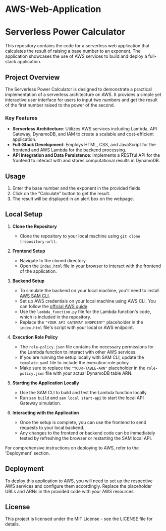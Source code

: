 # AWS-Web-Application
# Serverless Power Calculator

This repository contains the code for a serverless web application that calculates the result of raising a base number to an exponent. The application showcases the use of AWS services to build and deploy a full-stack application.

## Project Overview

The Serverless Power Calculator is designed to demonstrate a practical implementation of a serverless architecture on AWS. It provides a simple yet interactive user interface for users to input two numbers and get the result of the first number raised to the power of the second.

### Key Features

- **Serverless Architecture**: Utilizes AWS services including Lambda, API Gateway, DynamoDB, and IAM to create a scalable and cost-efficient application.
- **Full-Stack Development**: Employs HTML, CSS, and JavaScript for the frontend and AWS Lambda for the backend processing.
- **API Integration and Data Persistence**: Implements a RESTful API for the frontend to interact with and stores computational results in DynamoDB.

## Usage

1. Enter the base number and the exponent in the provided fields.
2. Click on the "Calculate" button to get the result.
3. The result will be displayed in an alert box on the webpage.

## Local Setup

1. **Clone the Repository**
   - Clone the repository to your local machine using `git clone [repository-url]`.

2. **Frontend Setup**
   - Navigate to the cloned directory.
   - Open the `index.html` file in your browser to interact with the frontend of the application.

3. **Backend Setup**
   - To simulate the backend on your local machine, you'll need to install [AWS SAM CLI](https://aws.amazon.com/serverless/sam/).
   - Set up AWS credentials on your local machine using AWS CLI. You can follow the [official AWS guide](https://docs.aws.amazon.com/cli/latest/userguide/cli-configure-files.html).
   - Use the `lambda_function.py` file for the Lambda function's code, which is included in the repository.
   - Replace the `"YOUR API GATEWAY ENDPOINT"` placeholder in the `index.html` file's script with your local or AWS endpoint.

4. **Execution Role Policy**
   - The `role-policy.json` file contains the necessary permissions for the Lambda function to interact with other AWS services.
   - If you are running the setup locally with SAM CLI, update the `template.yaml` file to include the execution role policy.
   - Make sure to replace the `"YOUR-TABLE-ARN"` placeholder in the `role-policy.json` file with your actual DynamoDB table ARN.

5. **Starting the Application Locally**
   - Use the SAM CLI to build and test the Lambda function locally.
   - Run `sam build` and `sam local start-api` to start the local API Gateway simulation.

6. **Interacting with the Application**
   - Once the setup is complete, you can use the frontend to send requests to your local backend.
   - Any changes to the frontend or backend code can be immediately tested by refreshing the browser or restarting the SAM local API.

For comprehensive instructions on deploying to AWS, refer to the 'Deployment' section.

## Deployment

To deploy this application to AWS, you will need to set up the respective AWS services and configure them accordingly. Replace the placeholder URLs and ARNs in the provided code with your AWS resources.

## License

This project is licensed under the MIT License - see the LICENSE file for details.

